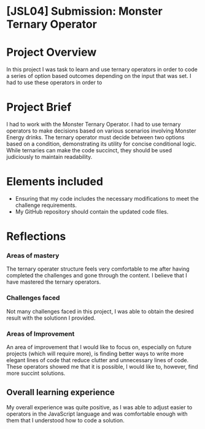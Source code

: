 # [JSL04] Submission: Monster Ternary Operator



# Project Overview
In this project I was task to learn and use ternary operators in order to code a series of option based outcomes depending on the input that was set. I had to use these operators in order to 

# Project Brief
I had to work with the Monster Ternary Operator. I had to use ternary operators to make decisions based on various scenarios involving Monster Energy drinks. The ternary operator must decide between two options based on a condition, demonstrating its utility for concise conditional logic. While ternaries can make the code succinct, they should be used judiciously to maintain readability.

# Elements included 
- Ensuring that my code includes the necessary modifications to meet the challenge requirements.
- My GitHub repository should contain the updated code files.

# Reflections 

### Areas of mastery 
The ternary operater structure feels very comfortable to me after having completed the challenges and gone through the content. I believe that I have mastered the ternary operators. 

### Challenges faced 
Not many challenges faced in this project, I was able to obtain the desired result with the solutionn I provided. 

### Areas of Improvement 
An area of improvement that I would like to focus on, especially on future projects (which will require more), is finding better ways to write more elegant lines of code that reduce clutter and unnecessary lines of code. These operators showed me that it is possible, I would like to, however, find more succint solutions.

## Overall learning experience
My overall experience was quite positive, as I was able to adjust easier to operators in the JavaScript language and was comfortable enough with them that I understood how to code a solution. 